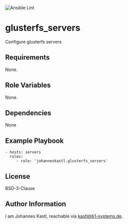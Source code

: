 ![Ansible Lint](https://github.com/johanneskastl/ansible-role-glusterfs_servers/workflows/Ansible%20Lint/badge.svg)

glusterfs_servers
=========

Configure glusterfs servers

Requirements
------------

None.

Role Variables
--------------

None.

Dependencies
------------

None

Example Playbook
----------------

    - hosts: servers
      roles:
         - role: 'johanneskastl.glusterfs_servers'

License
-------

BSD-3-Clause

Author Information
------------------

I am Johannes Kastl, reachable via kastl@b1-systems.de.
